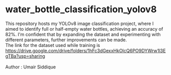 # water_bottle_classification_yolov8
This repository hosts my YOLOv8 image classification project, where I aimed to identify full or half-empty water bottles, achieving an accuracy of 82%. I'm confident that by expanding the dataset and experimenting with different parameters, further improvements can be made.
<br>
The link for the dataset used while training is https://drive.google.com/drive/folders/1hFc3dGexxHkOlcQ6PO9DYWrw1l3EgTBa?usp=sharing
<br>
<br>
Author : Umair Siddique
